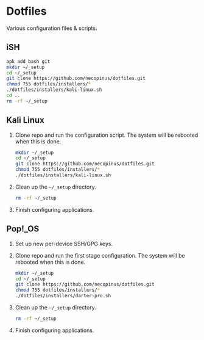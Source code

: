 # Dotfiles

Various configuration files & scripts.

## iSH

```bash
apk add bash git
mkdir ~/_setup
cd ~/_setup
git clone https://github.com/necopinus/dotfiles.git
chmod 755 dotfiles/installers/*
./dotfiles/installers/kali-linux.sh
cd ..
rm -rf ~/_setup
```

## Kali Linux

1. Clone repo and run the configuration script. The system will be
   rebooted when this is done.

	```bash
	mkdir ~/_setup
	cd ~/_setup
	git clone https://github.com/necopinus/dotfiles.git
	chmod 755 dotfiles/installers/*
	./dotfiles/installers/kali-linux.sh
	```

2. Clean up the `~/_setup` directory.

	```bash
	rm -rf ~/_setup
	```

3. Finish configuring applications.

## Pop!_OS

1. Set up new per-device SSH/GPG keys.

2. Clone repo and run the first stage configuration. The system will be
   rebooted when this is done.

	```bash
	mkdir ~/_setup
	cd ~/_setup
	git clone https://github.com/necopinus/dotfiles.git
	chmod 755 dotfiles/installers/*
	./dotfiles/installers/darter-pro.sh
	```

3. Clean up the `~/_setup` directory.

	```bash
	rm -rf ~/_setup
	```

4. Finish configuring applications.
